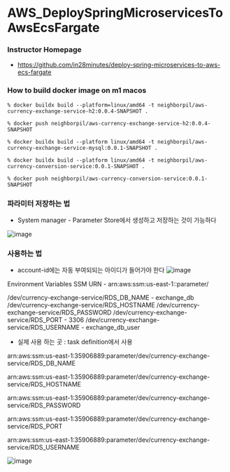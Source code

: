 # AWS_DeploySpringMicroservicesToAwsEcsFargate

### Instructor Homepage
 - https://github.com/in28minutes/deploy-spring-microservices-to-aws-ecs-fargate


### How to build docker image on m1 macos

```
% docker buildx build --platform=linux/amd64 -t neighborpil/aws-currency-exchange-service-h2:0.0.4-SNAPSHOT .

% docker push neighborpil/aws-currency-exchange-service-h2:0.0.4-SNAPSHOT 

% docker buildx build --platform linux/amd64 -t neighborpil/aws-currency-exchange-service-mysql:0.0.1-SNAPSHOT . 

% docker buildx build --platform linux/amd64 -t neighborpil/aws-currency-conversion-service:0.0.1-SNAPSHOT .

% docker push neighborpil/aws-currency-conversion-service:0.0.1-SNAPSHOT
```

### 파라미터 저장하는 법
 - System manager - Parameter Store에서 생성하고 저장하는 것이 가능하다

![image](https://user-images.githubusercontent.com/22423285/183383276-9a8f2003-21ed-4230-87b4-872496d6a2e1.png)


### 사용하는 법
 - account-id에는 자동 부여되되는 아이디가 들어가야 한다
 ![image](https://user-images.githubusercontent.com/22423285/183383657-75529cba-5b7a-4c28-bee9-95c9a7bb7837.png)


Environment Variables
SSM URN - arn:aws:ssm:us-east-1:<account-id>:parameter/

/dev/currency-exchange-service/RDS_DB_NAME - exchange_db
/dev/currency-exchange-service/RDS_HOSTNAME
/dev/currency-exchange-service/RDS_PASSWORD
/dev/currency-exchange-service/RDS_PORT - 3306
/dev/currency-exchange-service/RDS_USERNAME - exchange_db_user


 - 실제 사용 하는 곳 : task definition에서 사용
 
arn:aws:ssm:us-east-1:35906889:parameter/dev/currency-exchange-service/RDS_DB_NAME

arn:aws:ssm:us-east-1:35906889:parameter/dev/currency-exchange-service/RDS_HOSTNAME

arn:aws:ssm:us-east-1:35906889:parameter/dev/currency-exchange-service/RDS_PASSWORD

arn:aws:ssm:us-east-1:35906889:parameter/dev/currency-exchange-service/RDS_PORT

arn:aws:ssm:us-east-1:35906889:parameter/dev/currency-exchange-service/RDS_USERNAME


![image](https://user-images.githubusercontent.com/22423285/183384196-b5241389-e682-48a0-a8de-2fd8a427c346.png)

